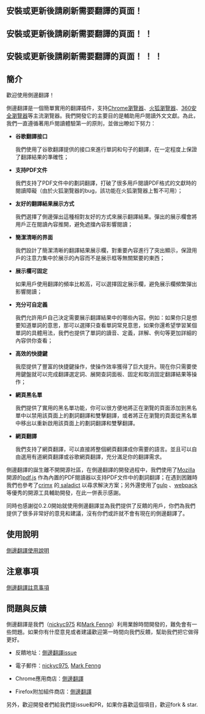 ## 安裝或更新後請刷新需要翻譯的頁面！

## 安裝或更新後請刷新需要翻譯的頁面！ ！

## 安裝或更新後請刷新需要翻譯的頁面！ ！ ！

## 簡介

歡迎使用側邊翻譯！

側邊翻譯是一個簡單實用的翻譯插件，支持[Chrome瀏覽器](https://chrome.google.com/webstore/detail/bocbaocobfecmglnmeaeppambideimao)、[火狐瀏覽器](https://addons.mozilla.org/en-US/firefox/addon/edge_translate)、[360安全瀏覽器](https://ext.se.360.cn/webstore/detail/aajldohlagodeegngemjjgmabejbejli)等主流瀏覽器。我們開發它的主要目的是輔助用戶閱讀外文文獻。為此，我們一直遵循著用戶閱讀體驗第一的原則，並做出瞭如下努力：

* __谷歌翻譯接口__ 

  我們使用了谷歌翻譯提供的接口來進行單詞和句子的翻譯，在一定程度上保證了翻譯結果的準確性；

* __支持PDF文件__ 

  我們支持了PDF文件中的劃詞翻譯，打破了很多用戶閱讀PDF格式的文獻時的閱讀障礙（由於火狐瀏覽器的bug，該功能在火狐瀏覽器上暫不可用）；

* __友好的翻譯結果展示方式__ 

  我們選擇了側邊彈出這種相對友好的方式來展示翻譯結果。彈出的展示欄會將用戶正在閱讀內容推開，避免遮擋內容影響閱讀；

* __簡潔清晰的界面__ 

  我們設計了簡潔清晰的翻譯結果展示欄，對重要內容進行了突出顯示，保證用戶的注意力集中於展示的內容而不是展示框等無關緊要的東西；

* __展示欄可固定__ 

  如果用戶使用翻譯的頻率比較高，可以選擇固定展示欄，避免展示欄頻繁彈出影響閱讀；

* __充分可自定義__ 

  我們允許用戶自己決定需要展示翻譯結果中的哪些內容。例如：如果你只是想要知道單詞的意思，那可以選擇只查看單詞常見意思，如果你還希望學習某個單詞的具體用法，我們也提供了單詞的讀音、定義，詳解、例句等更加詳細的內容供你查看；

* __高效的快捷鍵__ 

  我麼提供了豐富的快捷鍵操作，使操作效率獲得了巨大提升。現在你只需要使用鍵盤就可以完成翻譯選定詞、展開查詞面板、固定和取消固定翻譯結果等操作；

* __網頁黑名單__ 

  我們提供了實用的黑名單功能，你可以很方便地將正在瀏覽的頁面添加到黑名單中以禁用該頁面上的劃詞翻譯和雙擊翻譯，或者將正在瀏覽的頁面從黑名單中移出以重新啟用該頁面上的劃詞翻譯和雙擊翻譯。

* __網頁翻譯__ 

  我們支持了網頁翻譯，可以直接將整個網頁翻譯成你需要的語言。並且可以自由選用有道網頁翻譯或谷歌網頁翻譯，充分滿足你的翻譯需求。

側邊翻譯的誕生離不開開源社區，在側邊翻譯的開發過程中，我們使用了[Mozilla](https://github.com/mozilla) 開源的[pdf.js](https://github.com/mozilla/pdf.js) 作為內置的PDF閱讀器以支持PDF文件中的劃詞翻譯；在遇到困難時我們也參考了[crimx](https://github.com/crimx) 的[ saladict](https://github.com/crimx/ext-saladict) 以尋求解決方案；另外還使用了[gulp](https://github.com/gulpjs/gulp) 、[webpack](https://github.com/webpack/webpack) 等優秀的開源工具輔助開發，在此一併表示感謝。

同時也感謝從0.2.0開始就使用側邊翻譯並為我們提供了反饋的用戶，你們為我們提供了很多非常好的意見和建議，沒有你們或許就不會有現在的側邊翻譯了。

## 使用說明

[側邊翻譯使用說明](./使用說明.md)

## 注意事項

[側邊翻譯註意事項](./注意事項.md)

## 問題與反饋

側邊翻譯是我們（[nickyc975](https://github.com/nickyc975) 和[Mark Fenng](https://github.com/Mark-Fenng)）利用業餘時間開發的，難免會有一些問題。如果你有什麼意見或者建議歡迎第一時間向我們反饋，幫助我們把它做得更好。

* 反饋地址：[側邊翻譯issue](https://github.com/EdgeTranslate/EdgeTranslate/issues/new/choose)

* 電子郵件：[nickyc975](mailto:chenjinlong2016@outlook.com), [Mark Fenng](mailto:f18846188605@gmail.com)

* Chrome應用商店：[側邊翻譯](https://chrome.google.com/webstore/detail/%E4%BE%A7%E8%BE%B9%E7%BF%BB%E8%AF%91/bocbaocobfecmglnmeaeppambideimao/reviews)

* Firefox附加組件商店：[側邊翻譯](https://addons.mozilla.org/en-US/firefox/addon/edge_translate/reviews)

另外，歡迎開發者們給我們提issue和PR，如果你喜歡這個項目，歡迎fork & star.